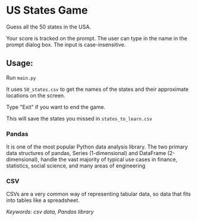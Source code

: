 # US States Game

Guess all the 50 states in the USA. 

Your score is tracked on the prompt. The user can type in the name in the prompt dialog box.
The input is case-insensitive.
## Usage:
Run `main.py`

It uses `50_states.csv` to get the names of the states and their approximate locations on the screen.


Type "Exit" if you want to end the game.

This will save the states you missed in `states_to_learn.csv`

### Pandas
It is one of the most popular Python data analysis library. The two primary data structures of pandas, 
Series (1-dimensional) and DataFrame (2-dimensional), handle the vast majority of typical use cases in finance, 
statistics, social science, and many areas of engineering

### CSV
CSVs are a very common way of representing tabular data, so data that fits into tables like a spreadsheet.

_Keywords: csv data, Pandas library_